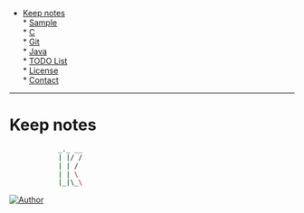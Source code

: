 * [Keep notes](#keep-notes)   
         * [Sample](#sample)   
                 * [C](#c)   
                 * [Git](#git)   
                 * [Java](#java)   
         * [TODO List](#todo-list)   
         * [License](#license)   
         * [Contact](#contact)   

------
# Keep notes
```sh
            _._ __
            | |/ /
            | | /
            | | \
            |_|\_\
```
[![Author](https://img.shields.io/bage/author-strawberrylin-lightgrey.svg)](https://github.com/strawberrylin)
